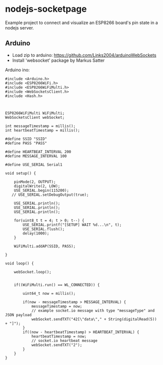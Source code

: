 # nodejs-socketpage

Example project to connect and visualize an ESP8266 board's pin state in a nodejs server.

## Arduino

* Load zip to arduino: https://github.com/Links2004/arduinoWebSockets
* Install 'websocket' package by Markus Satter

Arduino ino:

```
#include <Arduino.h>
#include <ESP8266WiFi.h>
#include <ESP8266WiFiMulti.h>
#include <WebSocketsClient.h>
#include <Hash.h>



ESP8266WiFiMulti WiFiMulti;
WebSocketsClient webSocket;

int messageTimestamp = millis();
int heartbeatTimestamp = millis();

#define SSID "SSID"
#define PASS "PASS"

#define HEARTBEAT_INTERVAL 200
#define MESSAGE_INTERVAL 100

#define USE_SERIAL Serial1

void setup() {

    pinMode(2, OUTPUT);
    digitalWrite(2, LOW);
    USE_SERIAL.begin(115200);
   // USE_SERIAL.setDebugOutput(true);

    USE_SERIAL.println();
    USE_SERIAL.println();
    USE_SERIAL.println();

    for(uint8_t t = 4; t > 0; t--) {
        USE_SERIAL.printf("[SETUP] WAIT %d...\n", t);
        USE_SERIAL.flush();
        delay(1000);
    }

    WiFiMulti.addAP(SSID, PASS);

}

void loop() {
  
    webSocket.loop();
   
    
    if((WiFiMulti.run() == WL_CONNECTED)) {

        uint64_t now = millis();

        if(now - messageTimestamp > MESSAGE_INTERVAL) {
            messageTimestamp = now;
            // example socket.io message with type "messageType" and JSON payload
            webSocket.sendTXT("42[\"data\"," + String(digitalRead(5)) + "]");
        }
        if((now - heartbeatTimestamp) > HEARTBEAT_INTERVAL) {
            heartbeatTimestamp = now;
            // socket.io heartbeat message
            webSocket.sendTXT("2");
        }
    }
}
```
